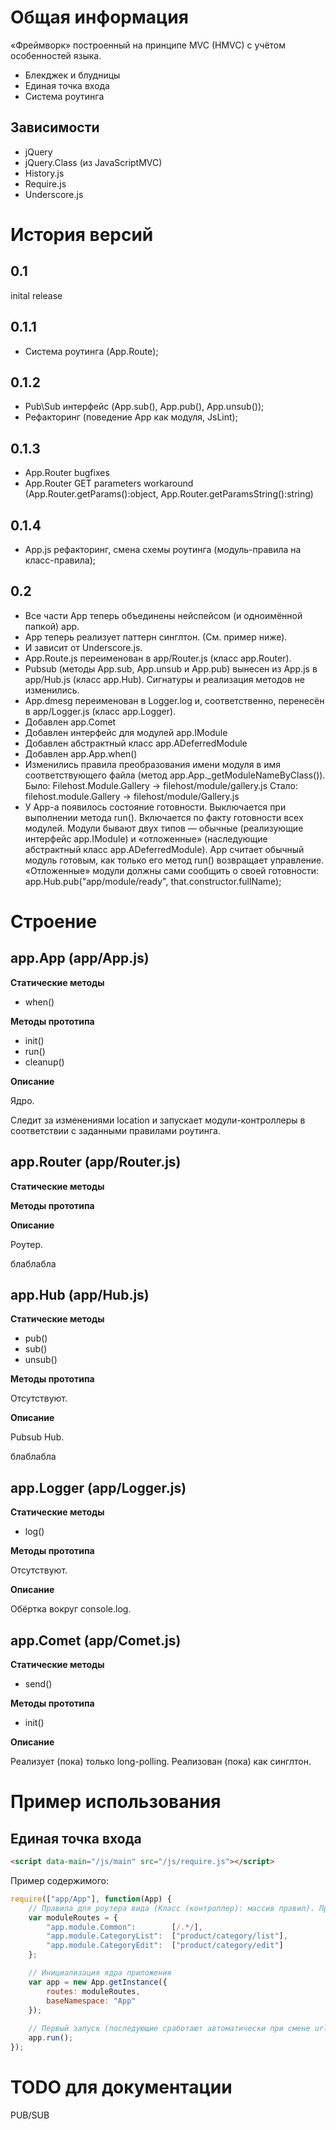 Общая информация
================
«Фреймворк» построенный на принципе MVC (HMVC) с учётом особенностей языка.

* Блекджек и блудницы
* Единая точка входа
* Система роутинга

Зависимости
-----------

* jQuery
* jQuery.Class (из JavaScriptMVC)
* History.js
* Require.js
* Underscore.js

История версий
==============

0.1
---

inital release

0.1.1
-----

* Система роутинга (App.Route);

0.1.2
-----

* Pub\Sub интерфейс  (App.sub(), App.pub(), App.unsub());
* Рефакторинг (поведение App как модуля, JsLint);

0.1.3
-----

* App.Router bugfixes
* App.Router GET parameters workaround (App.Router.getParams():object, App.Router.getParamsString():string)

0.1.4
-----

* App.js рефакторинг, смена схемы роутинга (модуль-правила на класс-правила);

0.2
---

* Все части App теперь объединены нейспейсом (и одноимённой папкой) app.
* App теперь реализует паттерн синглтон. (См. пример ниже).
* И зависит от Underscore.js.
* App.Route.js переименован в app/Router.js (класс app.Router).
* Pubsub (методы App.sub, App.unsub и App.pub) вынесен из App.js в app/Hub.js (класс app.Hub). Сигнатуры и реализация методов не изменились.
* App.dmesg переименован в Logger.log и, соответственно, перенесён в app/Logger.js (класс app.Logger).
* Добавлен app.Comet
* Добавлен интерфейс для модулей app.IModule
* Добавлен абстрактный класс app.ADeferredModule
* Добавлен app.App.when()
* Изменились правила преобразования имени модуля в имя соответствующего файла (метод app.App._getModuleNameByClass()).
  Было: Filehost.Module.Gallery -> filehost/module/gallery.js
  Стало: filehost.module.Gallery -> filehost/module/Gallery.js 
* У App-а появилось состояние готовности. Выключается при выполнении метода run(). Включается по факту готовности всех модулей.
  Модули бывают двух типов — обычные (реализующие интерфейс app.IModule) и «отложенные» (наследующие абстрактный класс app.ADeferredModule). 
  App считает обычный модуль готовым, как только его метод run() возвращает управление.
  «Отложенные» модули должны сами сообщить о своей готовности: app.Hub.pub("app/module/ready", that.constructor.fullName); 


Строение
========

app.App (app/App.js)
--------------------

**Статические методы**

* when()

**Методы прототипа**

* init()
* run()
* cleanup()

**Описание**

Ядро.

Следит за изменениями location и запускает модули-контроллеры в соответствии с заданными правилами роутинга.

app.Router (app/Router.js)
--------------------------

**Статические методы**

**Методы прототипа**

**Описание**

Роутер.

блаблабла

app.Hub (app/Hub.js)
--------------------

**Статические методы**

* pub()
* sub()
* unsub()

**Методы прототипа**

Отсутствуют.

**Описание**

Pubsub Hub.

блаблабла

app.Logger (app/Logger.js)
--------------------------

**Статические методы**

* log()

**Методы прототипа**

Отсутствуют.

**Описание**

Обёртка вокруг console.log.

app.Comet (app/Comet.js)
------------------------

**Статические методы**

* send()

**Методы прототипа**

* init()

**Описание**

Реализует (пока) только long-polling. Реализован (пока) как синглтон.

Пример использования
====================

Единая точка входа
------------------

``` html
<script data-main="/js/main" src="/js/require.js"></script>
```

Пример содержимого:

``` javascript
require(["app/App"], function(App) {
    // Правила для роутера вида (Класс (контроллер): массив правил). Правила могут быть строкой или регулярным выражением.
    var moduleRoutes = {
        "app.module.Common":        [/.*/],
        "app.module.CategoryList":  ["product/category/list"],
        "app.module.CategoryEdit":  ["product/category/edit"]
    };

    // Инициализация ядра приложения
    var app = new App.getInstance({
        routes: moduleRoutes,
        baseNamespace: "App"
    });
    
    // Первый запуск (последующие сработают автоматически при смене url)
    app.run();
});
```

TODO для документации
=====================

PUB/SUB
